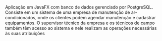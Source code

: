 Aplicação em JavaFX com banco de dados gerenciado por PostgreSQL. Consiste em um sistema de uma empresa de manutenção de ar-condicionados, onde os clientes podem agendar manutenção e cadastrar equipamentos. O supervisor técnico da empresa e os técnicos de campo também têm acesso ao sistema e nele realizam as operações necessárias às suas atribuições
